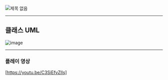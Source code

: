 ![제목 없음](https://github.com/ShinDain/Cut.-Down-Senier-Project/assets/34495918/f2a5d495-647c-4d9c-bb09-1202aff2df10)

---
## 클래스 UML
![image](https://github.com/ShinDain/Cut.-Down-Senier-Project/assets/34495918/dcb49e23-b834-4ca3-ad0e-7c356274fd2f)

---
### 플레이 영상
[https://youtu.be/C3SiEfvZlIs]
